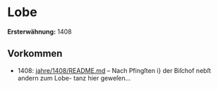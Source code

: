 # Lobe

**Ersterwähnung:** 1408

## Vorkommen
- 1408: [jahre/1408/README.md](../jahre/1408/README.md) – Nach Pfingſten i} der Biſchof nebſt andern zum Lobe-
tanz hier geweſen...
